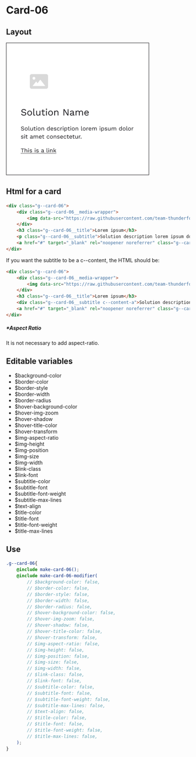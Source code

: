 # Card-06

## Layout

![alt text][card-06]

[card-06]: /src/img/global-components/card/card-06.png

## Html for a card

```html
<div class="g--card-06">
    <div class="g--card-06__media-wrapper">
        <img data-src="https://raw.githubusercontent.com/team-thunderfoot/ui/main/src/img/global-components/card/card-img-placeholder.png" src="/src/img/global-components/placeholder.jpg" alt="alt text" class="g--card-06__media-wrapper__media g--lazy-01">
    </div>
    <h3 class="g--card-06__title">Lorem ipsum</h3>
    <p class="g--card-06__subtitle">Solution description lorem ipsum dolor sit amet consectetur.</p>
    <a href="#" target="_blank" rel="noopener noreferrer" class="g--card-06__link">This is a link</a>
</div>
```

If you want the subtitle to be a c--content, the HTML should be:
```html
<div class="g--card-06">
    <div class="g--card-06__media-wrapper">
        <img data-src="https://raw.githubusercontent.com/team-thunderfoot/ui/main/src/img/global-components/card/card-img-placeholder.png" src="/src/img/global-components/placeholder.jpg" alt="alt text" class="g--card-06__media-wrapper__media g--lazy-01">
    </div>
    <h3 class="g--card-06__title">Lorem ipsum</h3>
    <div class="g--card-06__subtitle c--content-a">Solution description lorem ipsum dolor sit amet consectetur.</div>
    <a href="#" target="_blank" rel="noopener noreferrer" class="g--card-06__link">This is a link</a>
</div>
```

##### \*Aspect Ratio

It is not necessary to add aspect-ratio.

## Editable variables

- $background-color
- $border-color
- $border-style
- $border-width
- $border-radius
- $hover-background-color
- $hover-img-zoom
- $hover-shadow
- $hover-title-color
- $hover-transform
- $img-aspect-ratio
- $img-height
- $img-position
- $img-size
- $img-width
- $link-class
- $link-font
- $subtitle-color
- $subtitle-font
- $subtitle-font-weight
- $subtitle-max-lines
- $text-align
- $title-color
- $title-font
- $title-font-weight
- $title-max-lines

## Use

```scss
.g--card-06{
    @include make-card-06();
    @include make-card-06-modifier(
        // $background-color: false,
        // $border-color: false,
        // $border-style: false,
        // $border-width: false,
        // $border-radius: false,
        // $hover-background-color: false,
        // $hover-img-zoom: false,
        // $hover-shadow: false,
        // $hover-title-color: false,
        // $hover-transform: false,
        // $img-aspect-ratio: false,
        // $img-height: false,
        // $img-position: false,
        // $img-size: false,
        // $img-width: false,
        // $link-class: false,
        // $link-font: false,
        // $subtitle-color: false,
        // $subtitle-font: false,
        // $subtitle-font-weight: false,
        // $subtitle-max-lines: false,
        // $text-align: false,
        // $title-color: false,
        // $title-font: false,
        // $title-font-weight: false,
        // $title-max-lines: false,
    );
}
```
